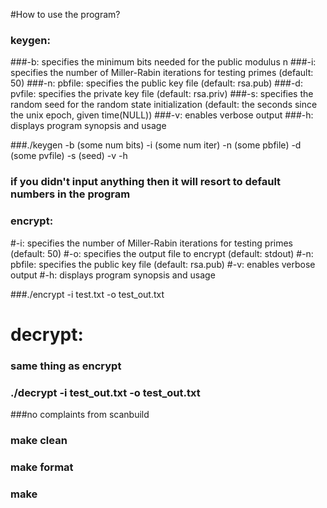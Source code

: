 #How to use the program?

### keygen: 
###-b: specifies the minimum bits needed for the public modulus n
###-i: specifies the number of Miller-Rabin iterations for testing primes (default: 50)
###-n: pbfile: specifies the public key file (default: rsa.pub)
###-d: pvfile: specifies the private key file (default: rsa.priv)
###-s: specifies the random seed for the random state initialization (default: the seconds since the unix epoch, given time(NULL))
###-v: enables verbose output
###-h: displays program synopsis and usage

###./keygen -b (some num bits) -i (some num iter) -n (some pbfile) -d (some pvfile) -s (seed) -v -h

### if you didn't input anything then it will resort to default numbers in the program

### encrypt:
#-i: specifies the number of Miller-Rabin iterations for testing primes (default: 50)
#-o: specifies the output file to encrypt (default: stdout)
#-n: pbfile: specifies the public key file (default: rsa.pub)
#-v: enables verbose output
#-h: displays program synopsis and usage

###./encrypt -i test.txt -o test_out.txt

# decrypt:

### same thing as encrypt

### ./decrypt -i test_out.txt -o test_out.txt

###no complaints from scanbuild

### make clean
### make format
### make

